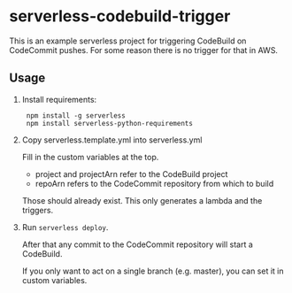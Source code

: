 serverless-codebuild-trigger
==

This is an example serverless project for triggering CodeBuild on
CodeCommit pushes. For some reason there is no trigger for that in AWS.


Usage
--

1. Install requirements:

        npm install -g serverless
        npm install serverless-python-requirements


2. Copy serverless.template.yml into serverless.yml

    Fill in the custom variables at the top.

    * project and projectArn refer to the CodeBuild project
    * repoArn refers to the CodeCommit repository from which to build

    Those should already exist. This only generates a lambda and the triggers.


3. Run `serverless deploy`.

    After that any commit to the CodeCommit repository will start a CodeBuild.

    If you only want to act on a single branch (e.g. master), you can set it
    in custom variables.
